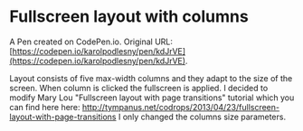 # Fullscreen layout with columns

A Pen created on CodePen.io. Original URL: [https://codepen.io/karolpodlesny/pen/kdJrVE](https://codepen.io/karolpodlesny/pen/kdJrVE).

Layout consists of five max-width columns and they adapt to the size of the screen. When column is clicked the fullscreen is applied. I decided to modify Mary Lou "Fullscreen layout with page transitions" tutorial which you can find here
here: http://tympanus.net/codrops/2013/04/23/fullscreen-layout-with-page-transitions
I only changed the columns size parameters. 